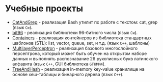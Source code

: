 # Учебные проекты
- [CatAndGrep](./catAndGrep/) - реализация Bash утилит по работе с текстом: cat, grep (язык `Си`).
- [bit96](./bit96/) - реализация библиотеки 96-битного числа (язык `Си`).
- [Containers](./containers/) - реализация контейнеров из библиотека стандартных шаблонов (STL): list, vector, queue, set, и т.д. (язык `C++`, шаблоны)
- [MultilayerPerceptron](./multilayerPerceptron/) - реализация базового многослойного персептрона, который может быть обучен на открытом наборе данных и выполнять распознавание 26 рукописных букв латинского алфавита (язык `C++`, GUI библиотека `GTKMM4`).
- [TreeAndHash](./treeAndHash/) - реализация in-memory key-value хранилище на основе хеш-таблицы и бинарного дерева (язык `C++`).